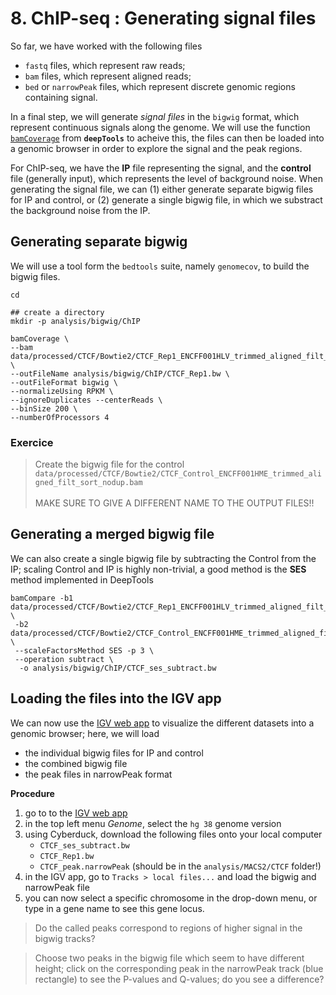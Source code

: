 # 8. ChIP-seq : Generating signal files

So far, we have worked with the following files

* `fastq` files, which represent raw reads;
* `bam` files, which represent aligned reads;
* `bed` or  `narrowPeak` files, which represent discrete  genomic regions containing signal.

In a final step, we will generate *signal files* in the `bigwig` format, which represent continuous signals along the genome. We will use the function [`bamCoverage`](https://deeptools.readthedocs.io/en/develop/content/tools/bamCoverage.html) from **`deepTools`** to acheive this, the files can then be loaded into a genomic browser in order to explore the signal and the peak regions.

For ChIP-seq, we have the **IP** file representing the signal, and the **control** file (generally input), which represents the level of background noise. When generating the signal file, we can (1) either generate separate bigwig files for IP and control, or (2) generate a single bigwig file, in which we substract the background noise from the IP.

## Generating separate bigwig

We will use a tool form the `bedtools` suite, namely `genomecov`, to build the bigwig files.

```
cd

## create a directory
mkdir -p analysis/bigwig/ChIP

bamCoverage \
--bam data/processed/CTCF/Bowtie2/CTCF_Rep1_ENCFF001HLV_trimmed_aligned_filt_sort_nodup.bam \
--outFileName analysis/bigwig/ChIP/CTCF_Rep1.bw \
--outFileFormat bigwig \
--normalizeUsing RPKM \
--ignoreDuplicates --centerReads \
--binSize 200 \
--numberOfProcessors 4

```

### Exercice

> Create the bigwig file for the control `data/processed/CTCF/Bowtie2/CTCF_Control_ENCFF001HME_trimmed_aligned_filt_sort_nodup.bam`<br></br> MAKE SURE TO GIVE A DIFFERENT NAME TO THE OUTPUT FILES!!

## Generating a merged bigwig file

We can also create a single bigwig file by subtracting the Control from the IP; scaling Control and IP is highly non-trivial, a good method is the **SES** method implemented in DeepTools

```
bamCompare -b1 data/processed/CTCF/Bowtie2/CTCF_Rep1_ENCFF001HLV_trimmed_aligned_filt_sort_nodup.bam \
 -b2 data/processed/CTCF/Bowtie2/CTCF_Control_ENCFF001HME_trimmed_aligned_filt_sort_nodup.bam \
 --scaleFactorsMethod SES -p 3 \
 --operation subtract \
  -o analysis/bigwig/ChIP/CTCF_ses_subtract.bw
```

## Loading the files into the IGV app       

We can now use the [IGV web app](https://igv.org/app/) to visualize the different datasets into a genomic browser; here, we will load
* the individual bigwig files for IP and control
* the combined bigwig file
* the peak files in narrowPeak format

**Procedure**

1. go to to the [IGV web app](https://igv.org/app/)
2. in the top left menu *Genome*, select the `hg 38` genome version
3. using Cyberduck, download the following files onto your local computer
   * `CTCF_ses_subtract.bw`
   * `CTCF_Rep1.bw`
   * `CTCF_peak.narrowPeak` (should be in the `analysis/MACS2/CTCF` folder!)
4. in the IGV app, go to `Tracks > local files...` and load the bigwig and narrowPeak file
5. you can now select a specific chromosome in the drop-down menu, or type in a gene name to see this gene locus.


> Do the called peaks correspond to regions of higher signal in the bigwig tracks?

> Choose two peaks in the bigwig file which seem to have different height; click on the corresponding peak in the narrowPeak track (blue rectangle) to see the P-values and Q-values; do you see a difference?
